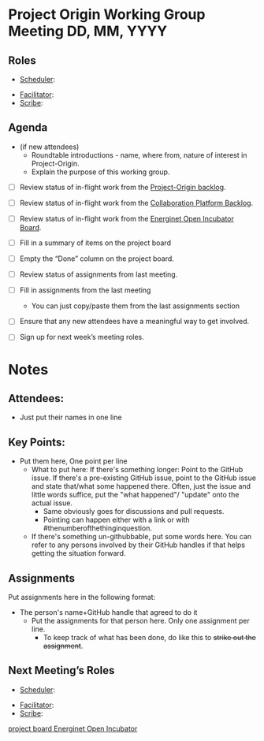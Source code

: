 <!-- Do these things to set up this document
Replace MMMM D with the month and day of the meeting.
Copy the Roles assignments from the last meeting into the top of the document.
Put a summary of items on the project board where it says Fill in a summary of items on the project board.
Copy the assignments from the last meeting where it says Fill in assignments from the last meeting.
Delete the Do these things to set up this document and its bullet points.
-->

# Project Origin Working Group Meeting DD, MM, YYYY

## Roles
- [Scheduler]: 
<!-- - Crier:  -->
- [Facilitator]: 
- [Scribe]:  

## Agenda

- (if new attendees)
  - Roundtable introductions - name, where from, nature of interest in Project-Origin.
  - Explain the purpose of this working group.
- [ ] Review status of in-flight work from the [Project-Origin backlog](https://github.com/orgs/project-origin/projects/6/views/1).
- [ ] Review status of in-flight work from the [Collaboration Platform Backlog](https://github.com/orgs/project-origin/projects/2/views/1).
- [ ] Review status of in-flight work from the [Energinet Open Incubator Board](https://github.com/orgs/project-origin/projects/11/views/2).

- [ ] Fill in a summary of items on the project board
- [ ] Empty the “Done” column on the project board.
- [ ] Review status of assignments from last meeting.
- [ ] Fill in assignments from the last meeting
  - You can just copy/paste them from the last assignments section 
- [ ] Ensure that any new attendees have a meaningful way to get involved.
- [ ] Sign up for next week’s meeting roles.

# Notes

## Attendees:
- Just put their names in one line

## Key Points:
- Put them here, One point per line
  - What to put here: If there's something longer: Point to the GitHub issue. If there's a pre-existing GitHub issue, point to the GitHub issue and state that/what some happened there. Often, just the issue and little words suffice, put the "what happened"/ "update" onto the actual issue. 
    - Same obviously goes for discussions and pull requests.
    - Pointing can happen either with a link or with #thenumberofthethinginquestion.
  - If there's something un-githubbable, put some words here. You can refer to any persons involved by their GitHub handles if that helps getting the situation forward.

## Assignments
Put assignments here in the following format: 

- The person's name+GitHub handle  that agreed to do it
  - Put the assignments for that person here. Only one assignment  per line.
    - To keep track of what has been done, do like this to ~~strike out the assignment~~.

## Next Meeting’s Roles

- [Scheduler](Scheduler): 
<!-- - Crier:  -->
- [Facilitator](Facilitator): 
- [Scribe](Scribe):  

[project board Project-Origin]: https://github.com/orgs/project-origin/projects/6/views/2

[project board collaboration platform]: https://github.com/orgs/project-origin/projects/2/views/1
[project board Energinet Open Incubator](https://github.com/orgs/project-origin/projects/11)

[Scheduler]: https://github.com/project-origin/origin-collaboration/blob/main/docs/guidelines/roles.md#scheduler
[Facilitator]: https://github.com/project-origin/origin-collaboration/blob/main/docs/guidelines/roles.mdd#facilitator
[Scribe]: https://github.com/project-origin/origin-collaboration/blob/main/docs/guidelines/roles.md#scribe

